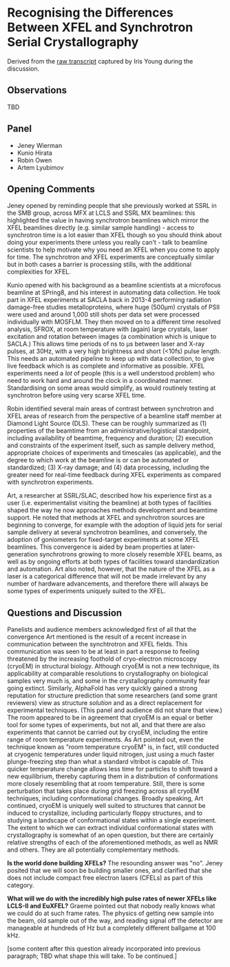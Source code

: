 # Recognising the Differences Between XFEL and Synchrotron Serial Crystallography

Derived from the [raw transcript](./TRANSCRIPT.md) captured by Iris Young during the discussion.

## Observations

TBD

## Panel

- Jeney Wierman
- Kunio Hirata
- Robin Owen
- Artem Lyubimov

## Opening Comments

Jeney opened by reminding people that she previously worked at SSRL in the SMB group, across MFX at LCLS and SSRL MX beamlines: this highlighted the value in having synchrotron beamlines which mirror the XFEL beamlines directly (e.g. similar sample handling) - access to synchrotron time is a lot easier than XFEL though so you should think about doing your experiments there unless you really can't - talk to beamline scientists to help motivate why you need an XFEL when you come to apply for time. The synchrotron and XFEL experiments are conceptually similar but in both cases a barrier is processing stills, with the additional complexities for XFEL.

Kunio opened with his background as a beamline scientists at a microfocus beamline at SPring8, and his interest in automating data collection. He took part in XFEL experiments at SACLA back in 2013-4 performing radiation damage-free studies metalloproteins, where huge (500µm) crystals of PSII were used and around 1,000 still shots per data set were processed individually with MOSFLM. They then moved on to a different time resolved analysis, SFROX, at room temperature with (again) large crystals, laser excitation and rotation between images (a combination which is unique to SACLA.) This allows time periods of ns to µs between laser and X-ray pulses, at 30Hz, with a very high brightness and short (<10fs) pulse length. This needs an automated pipeline to keep up with data collection, to give live feedback which is as complete and informative as possible. XFEL experiments need a _lot_ of people (this is a well understood problem) who need to work hard and around the clock in a coordinated manner. Standardising on some areas would simplify, as would routinely testing at synchrotron before using very scarse XFEL time.

Robin identified several main areas of contrast between synchrotron and XFEL areas of research from the perspective of a beamline staff member at Diamond Light Source (DLS). These can be roughly summarized as (1) properties of the beamtime from an administrative/logistical standpoint, including availability of beamtime, frequency and duration; (2) execution and constraints of the experiment itself, such as sample delivery method, appropriate choices of experiments and timescales (as applicable), and the degree to which work at the beamline is or can be automated or standardized; (3) X-ray damage; and (4) data processing, including the greater need for real-time feedback during XFEL experiments as compared with synchrotron experiments.

Art, a researcher at SSRL/SLAC, described how his experience first as a user (i.e. experimentalist visiting the beamline) at both types of facilities shaped the way he now approaches methods development and beamtime support. He noted that methods at XFEL and synchrotron sources are beginning to converge, for example with the adoption of liquid jets for serial sample delivery at several synchrotron beamlines, and conversely, the adoption of goniometers for fixed-target experiments at some XFEL beamlines. This convergence is aided by beam properties at later-generation synchrotrons growing to more closely resemble XFEL beams, as well as by ongoing efforts at both types of facilities toward standardization and automation. Art also noted, however, that the nature of the XFEL as a laser is a categorical difference that will not be made irrelevant by any number of hardware advancements, and therefore there will always be some types of experiments uniquely suited to the XFEL. 

## Questions and Discussion

Panelists and audience members acknowledged first of all that the convergence Art mentioned is the result of a recent increase in communication between the synchtrotron and XFEL fields. This communication was seen to be at least in part a response to feeling threatened by the increasing foothold of cryo-electron microscopy (cryoEM) in structural biology. Although cryoEM is not a new technique, its applicability at comparable resolutions to crystallography on biological samples very much is, and some in the crystallography community fear going extinct. Similarly, AlphaFold has very quickly gained a strong reputation for structure prediction that some researchers (and some grant reviewers) view as structure _solution_ and as a direct replacement for experimental techniques. (This panel and audience did not share that view.) The room appeared to be in agreement that cryoEM is an equal or better tool for some types of experiments, but not all, and that there are also experiments that cannot be carried out by cryoEM, including the entire range of room temperature experiments. As Art pointed out, even the technique known as "room temperature cryoEM" is, in fact, still conducted at cryogenic temperatures under liquid nitrogen, just using a much faster plunge-freezing step than what a standard vitribot is capable of. This quicker temperature change allows less time for particles to shift toward a new equilibrium, thereby capturing them in a distribution of conformations more closely resembling that at room temperature. Still, there is some perturbation that takes place during grid freezing across all cryoEM techniques, including conformational changes. Broadly speaking, Art continued, cryoEM is uniquely well suited to structures that cannot be induced to crystallize, including particularly floppy structures, and to studying a landscape of conformational states within a single experiment. The extent to which we can extract individual conformational states with crystallography is somewhat of an open question, but there are certainly relative strengths of each of the aforementioned methods, as well as NMR and others. They are all potentially complementary methods.

**Is the world done building XFELs?** The resounding answer was "no". Jeney posited that we will soon be building smaller ones, and clarified that she does not include compact free electron lasers (CFELs) as part of this category.

**What will we do with the incredibly high pulse rates of newer XFELs like LCLS-II and EuXFEL?** Graeme pointed out that nobody really knows what we could do at such frame rates. The physics of getting new sample into the beam, old sample out of the way, and reading signal off the detector are manageable at hundreds of Hz but a completely different ballgame at 100 kHz.

\[some content after this question already incorporated into previous paragraph; TBD what shape this will take. To be continued.\]
